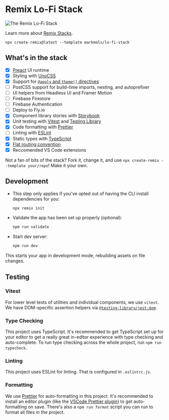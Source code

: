 # Remix Lo-Fi Stack

![The Remix Lo-Fi Stack](https://user-images.githubusercontent.com/39869007/204083687-88e86af6-c69b-4465-9212-4b6d8b634872.png)

Learn more about [Remix Stacks](https://remix.run/stacks).

```
npx create-remix@latest --template markmals/lo-fi-stack
```

## What's in the stack

- [x] [Preact](https://preactjs.com) UI runtime
- [x] Styling with [UnoCSS](https://github.com/unocss/unocss)
- [x] Support for [`@apply` and `theme()` directives](https://github.com/unocss/unocss/tree/main/packages/transformer-directives)
- [ ] PostCSS support for build-time imports, nesting, and autoprefixer
- [ ] UI helpers from Headless UI and Framer Motion
- [ ] Firebase Firestore
- [ ] Firebase Authentication
- [ ] Deploy to Fly.io
- [x] Component library stories with [Storybook](https://storybook.js.org)
- [x] Unit testing with [Vitest](https://vitest.dev) and [Testing Library](https://testing-library.com)
- [x] Code formatting with [Prettier](https://prettier.io)
- [ ] Linting with [ESLint](https://eslint.org)
- [x] Static types with [TypeScript](https://typescriptlang.org)
- [x] [Flat routing convention](https://github.com/kiliman/remix-flat-routes)
- [x] Reccomended VS Code extensions

Not a fan of bits of the stack? Fork it, change it, and use `npx create-remix --template your/repo`! Make it your own.

## Development

- This step only applies if you've opted out of having the CLI install dependencies for you:

   ```sh
   npx remix init
   ```

- Validate the app has been set up properly (optional):

  ```sh
  npm run validate
  ```

- Start dev server:

  ```sh
  npm run dev
  ```

This starts your app in development mode, rebuilding assets on file changes.

## Testing

### Vitest

For lower level tests of utilities and individual components, we use `vitest`. We have DOM-specific assertion helpers via [`@testing-library/jest-dom`](https://testing-library.com/jest-dom).

### Type Checking

This project uses TypeScript. It's recommended to get TypeScript set up for your editor to get a really great in-editor experience with type checking and auto-complete. To run type checking across the whole project, run `npm run typecheck`.

### Linting

This project uses ESLint for linting. That is configured in `.eslintrc.js`.

### Formatting

We use [Prettier](https://prettier.io/) for auto-formatting in this project. It's recommended to install an editor plugin (like the [VSCode Prettier plugin](https://marketplace.visualstudio.com/items?itemName=esbenp.prettier-vscode)) to get auto-formatting on save. There's also a `npm run format` script you can run to format all files in the project.
